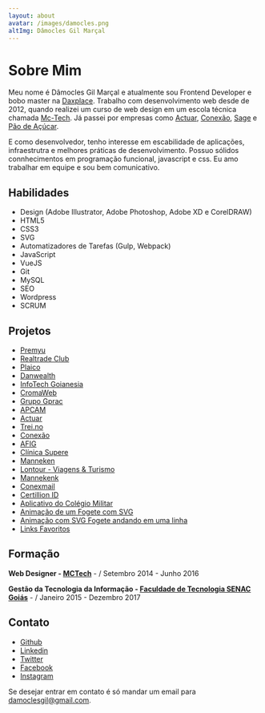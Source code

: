 ```yaml
---
layout: about
avatar: /images/damocles.png
altImg: Dâmocles Gil Marçal
---
```


# Sobre Mim

Meu nome é Dâmocles Gil Marçal e atualmente sou Frontend Developer e bobo master na [Daxplace](https://daxplace.com). Trabalho com desenvolvimento web desde de 2012, quando realizei um curso de web design em um escola técnica chamada [Mc-Tech](http://mctechgoiania.com.br/).
Já passei por empresas como [Actuar](https://actuar.com), [Conexão](https://conexaopro.com.br/site/), [Sage](https://www.sage.com/pt-br) e [Pão de Açúcar](https://www.paodeacucar.com/).

E como desenvolvedor, tenho interesse em escabilidade de aplicações, infraestrutra e melhores práticas de desenvolvimento. Possuo sólidos connhecimentos em programação funcional, javascript e css. Eu amo trabalhar em equipe e sou bem comunicativo.

## Habilidades

- Design (Adobe Illustrator, Adobe Photoshop, Adobe XD e CorelDRAW)
- HTML5
- CSS3
- SVG
- Automatizadores de Tarefas (Gulp, Webpack)
- JavaScript
- VueJS
- Git
- MySQL
- SEO
- Wordpress
- SCRUM

## Projetos

- [Premyu](https://premyu.com/)
- [Realtrade Club](http://realtradeclub.com/dev)
- [Plaico](https://plaico.com/)
- [Danwealth](https://danwealth.com/dev/)
- [InfoTech Goianesia](https://infotechgoianesia.com.br)
- [CromaWeb](https://cromaweb.com.br/)
- [Grupo Gprac](https://grupogprac.com.br/)
- [APCAM](https://apcam.org.br/home/institucional)
- [Actuar](https://actuar.com)
- [Trei.no](http://trei.no/)
- [Conexão](https://conexaopro.com.br/site/)
- [AFIG](https://afig.actuar.com/)
- [Clínica Supere](http://supereador.com.br/Home)
- [Manneken](http://mannekentravel.com/)
- [Lontour - Viagens & Turismo](http://www.lontourviagens.com.br/)
- [Mannekenk](http://mannekentravel.com.br/)
- [Conexmail](http://conexmail.com.br/)
- [Certillion ID](https://certillionid.com/)
- [Aplicativo do Colégio Militar](https://play.google.com/store/apps/details?id=io.fpm)
- [Animação de um Fogete com SVG](https://codepen.io/damoclesgil/full/eGWrdq/)
- [Animação com SVG Fogete andando em uma linha](https://codepen.io/damoclesgil/full/Nadazg/)
- [Links Favoritos](https://github.com/damoclesgil/favorites-links)

## Formação

**Web Designer - [MCTech](http://mctechgoiania.com.br/)** - / Setembro 2014 - Junho 2016

**Gestão da Tecnologia da Informação - [Faculdade de Tecnologia SENAC Goiás](https://www.go.senac.br/portal/)** - / Janeiro 2015 - Dezembro 2017

## Contato

- [Github](https://github.com/damoclesgil/)
- [Linkedin](https://www.linkedin.com/in/damoclesgil/)
- [Twitter](https://twitter.com/damoclesgil)
- [Facebook](https://www.facebook.com/damoclesgil)
- [Instagram](https://www.instagram.com/damoclesgil/)

Se desejar entrar em contato é só mandar um email para [damoclesgil@gmail.com](mailto:damoclesgil@gmail.com).
